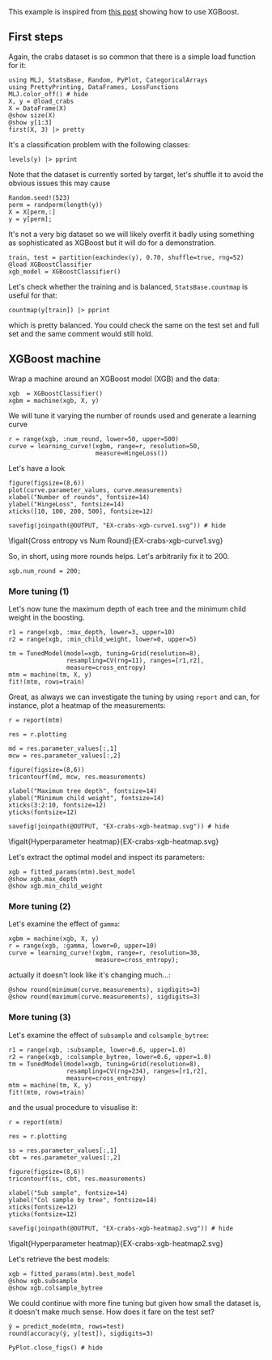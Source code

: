 <!--This file was generated, do not modify it.-->
This example is inspired from [this post](https://www.analyticsvidhya.com/blog/2016/03/complete-guide-parameter-tuning-xgboost-with-codes-python/) showing how to use XGBoost.

## First steps

Again, the crabs dataset is so common that there is a  simple load function for it:

```julia:ex1
using MLJ, StatsBase, Random, PyPlot, CategoricalArrays
using PrettyPrinting, DataFrames, LossFunctions
MLJ.color_off() # hide
X, y = @load_crabs
X = DataFrame(X)
@show size(X)
@show y[1:3]
first(X, 3) |> pretty
```

It's a classification problem with the following classes:

```julia:ex2
levels(y) |> pprint
```

Note that the dataset is currently sorted by target, let's shuffle it to avoid the obvious issues this may cause

```julia:ex3
Random.seed!(523)
perm = randperm(length(y))
X = X[perm,:]
y = y[perm];
```

It's not a very big dataset so we will likely overfit it badly using something as sophisticated as XGBoost but it will do for a demonstration.

```julia:ex4
train, test = partition(eachindex(y), 0.70, shuffle=true, rng=52)
@load XGBoostClassifier
xgb_model = XGBoostClassifier()
```

Let's check whether the training and  is balanced, `StatsBase.countmap` is useful for that:

```julia:ex5
countmap(y[train]) |> pprint
```

which is pretty balanced. You could check the same on the test set and full set and the same comment would still hold.

## XGBoost machine

Wrap a machine around an XGBoost model (XGB) and the data:

```julia:ex6
xgb  = XGBoostClassifier()
xgbm = machine(xgb, X, y)
```

We will tune it varying the number of rounds used and generate a learning curve

```julia:ex7
r = range(xgb, :num_round, lower=50, upper=500)
curve = learning_curve!(xgbm, range=r, resolution=50,
                        measure=HingeLoss())
```

Let's have a look

```julia:ex8
figure(figsize=(8,6))
plot(curve.parameter_values, curve.measurements)
xlabel("Number of rounds", fontsize=14)
ylabel("HingeLoss", fontsize=14)
xticks([10, 100, 200, 500], fontsize=12)

savefig(joinpath(@OUTPUT, "EX-crabs-xgb-curve1.svg")) # hide
```

\figalt{Cross entropy vs Num Round}{EX-crabs-xgb-curve1.svg}

So, in short, using more rounds helps. Let's arbitrarily fix it to 200.

```julia:ex9
xgb.num_round = 200;
```

### More tuning (1)

Let's now tune the maximum depth of each tree and the minimum child weight in the boosting.

```julia:ex10
r1 = range(xgb, :max_depth, lower=3, upper=10)
r2 = range(xgb, :min_child_weight, lower=0, upper=5)

tm = TunedModel(model=xgb, tuning=Grid(resolution=8),
                resampling=CV(rng=11), ranges=[r1,r2],
                measure=cross_entropy)
mtm = machine(tm, X, y)
fit!(mtm, rows=train)
```

Great, as always we can investigate the tuning by using `report` and can, for instance, plot a heatmap of the measurements:

```julia:ex11
r = report(mtm)

res = r.plotting

md = res.parameter_values[:,1]
mcw = res.parameter_values[:,2]

figure(figsize=(8,6))
tricontourf(md, mcw, res.measurements)

xlabel("Maximum tree depth", fontsize=14)
ylabel("Minimum child weight", fontsize=14)
xticks(3:2:10, fontsize=12)
yticks(fontsize=12)

savefig(joinpath(@OUTPUT, "EX-crabs-xgb-heatmap.svg")) # hide
```

\figalt{Hyperparameter heatmap}{EX-crabs-xgb-heatmap.svg}

Let's extract the optimal model and inspect its parameters:

```julia:ex12
xgb = fitted_params(mtm).best_model
@show xgb.max_depth
@show xgb.min_child_weight
```

### More tuning (2)

Let's examine the effect of `gamma`:

```julia:ex13
xgbm = machine(xgb, X, y)
r = range(xgb, :gamma, lower=0, upper=10)
curve = learning_curve!(xgbm, range=r, resolution=30,
                        measure=cross_entropy);
```

actually it doesn't look like it's changing much...:

```julia:ex14
@show round(minimum(curve.measurements), sigdigits=3)
@show round(maximum(curve.measurements), sigdigits=3)
```

### More tuning (3)

Let's examine the effect of `subsample` and `colsample_bytree`:

```julia:ex15
r1 = range(xgb, :subsample, lower=0.6, upper=1.0)
r2 = range(xgb, :colsample_bytree, lower=0.6, upper=1.0)
tm = TunedModel(model=xgb, tuning=Grid(resolution=8),
                resampling=CV(rng=234), ranges=[r1,r2],
                measure=cross_entropy)
mtm = machine(tm, X, y)
fit!(mtm, rows=train)
```

and the usual procedure to visualise it:

```julia:ex16
r = report(mtm)

res = r.plotting

ss = res.parameter_values[:,1]
cbt = res.parameter_values[:,2]

figure(figsize=(8,6))
tricontourf(ss, cbt, res.measurements)

xlabel("Sub sample", fontsize=14)
ylabel("Col sample by tree", fontsize=14)
xticks(fontsize=12)
yticks(fontsize=12)

savefig(joinpath(@OUTPUT, "EX-crabs-xgb-heatmap2.svg")) # hide
```

\figalt{Hyperparameter heatmap}{EX-crabs-xgb-heatmap2.svg}

Let's retrieve the best models:

```julia:ex17
xgb = fitted_params(mtm).best_model
@show xgb.subsample
@show xgb.colsample_bytree
```

We could continue with more fine tuning but given how small the dataset is, it doesn't make much sense.
How does it fare on the test set?

```julia:ex18
ŷ = predict_mode(mtm, rows=test)
round(accuracy(ŷ, y[test]), sigdigits=3)

PyPlot.close_figs() # hide
```

